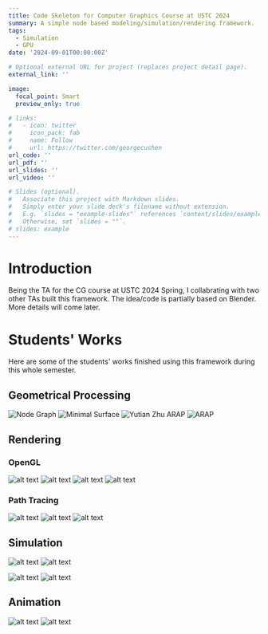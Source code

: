 ```yaml
---
title: Code Skeleton for Computer Graphics Course at USTC 2024
summary: A simple node based modeling/simulation/rendering framework.
tags:
  - Simulation
  - GPU
date: '2024-09-01T00:00:00Z'

# Optional external URL for project (replaces project detail page).
external_link: ''

image:
  focal_point: Smart
  preview_only: true

# links:
#   - icon: twitter
#     icon_pack: fab
#     name: Follow
#     url: https://twitter.com/georgecushen
url_code: ''
url_pdf: ''
url_slides: ''
url_video: ''

# Slides (optional).
#   Associate this project with Markdown slides.
#   Simply enter your slide deck's filename without extension.
#   E.g. `slides = "example-slides"` references `content/slides/example-slides.md`.
#   Otherwise, set `slides = ""`.
# slides: example
---
```


# Introduction
Being the TA for the CG course at USTC 2024 Spring, I collabrating with two other TAs built this framework. The idea/code is partially based on Blender. More details will come later.

# Students' Works
Here are some of the students' works finished using this framework during this whole semester.
## Geometrical Processing
![Node Graph](featured.png)
![Minimal Surface](image-1.png)
![Yutian Zhu](image.png)
ARAP
![ARAP](image-3.png)

## Rendering

### OpenGL

![alt text](image-4.png)
![alt text](image-6.png)
![alt text](image-7.png)
![alt text](image-5.png)

### Path Tracing

![alt text](image-8.png)
![alt text](image-9.png)
![alt text](image-10.png)

## Simulation

![alt text](4.gif)
![alt text](3.gif)

![alt text](IISCP_garden.gif)
![alt text](iisph-surface.gif)

## Animation

![alt text](5.gif)
![alt text](4-1.gif)